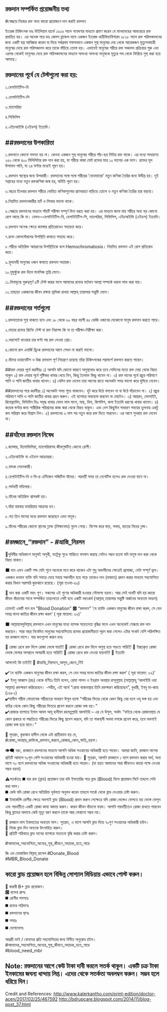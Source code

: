 রক্তদান সম্পর্কিত প্রয়োজনীয় তথ্য
--------------------------------------------
#স্বেচ্ছায় নিজের রক্ত অন্য কারো প্রয়োজনে দান করাই রক্তদান

ইংরেজ চিকিৎসক ডাঃ উইলিয়াম হার্ভে ১৬১৬ সালে গবেষণার মাধ্যমে প্রমাণ করেন যে মানবদেহের আভ্যন্তরে রক্ত প্রবাহিত হয়। এর অনেক পরে ডাঃ জেমস ব্লান্ডেল নামে একজন ইংরেজ ধাত্রীবিদ্যাবিশারদ ১৮১৮ সালে রক্ত পরিসঞ্চালনের জন্য একটি যন্ত্র আবিষ্কার করেন যা দিয়ে সর্বপ্রথম সফলভাবে একজন সুস্থ মানুষের দেহ থেকে আরেকজন মৃত্যুপথযাত্রী মানুষের দেহে রক্ত পরিসঞ্চালন করে তাকে বাঁচিয়ে তোলা হয়।
এভাবেই মানুষের শরীরে রক্ত সঞ্চালন প্রক্রিয়ার শুরু এবং এরপর থেকেই মানুষের দেহে রক্ত পরিসঞ্চালনের মাধ্যমে অসংখ্য অসংখ্য মানুষকে মৃত্যুর পথ থেকে ফিরিয়ে সুস্থ করা হয়ে আসছে।

রক্তদানের পূর্বে যে টেস্টগুলো করা হয়:
-------------------------------------------
১.হেপাটাইটিস-বি

২.হেপাটাইটিস-সি

৩.ম্যালেরিয়া 

৪.সিফিলিস

৫.এইচআইভি (এইডস) ইত্যাদি।

##রক্তদানের উপকারিতা
------------------------
১.রক্তদানে কোনো সমস্যা হয় না। কেননা একজন সুস্থ মানুষের শরীরে পাঁচ-ছয় লিটার রক্ত থাকে। এর মধ্যে সাধারণত ২৫০ থেকে ৪০০ মিলিলিটার রক্ত দান করা হয়, যা শরীরে থাকা মোট রক্তের মাত্র ১০ ভাগের এক ভাগ। রক্তের মূল উপাদান পানি, যা ২৪ ঘণ্টার মধ্যেই পূরণ হয়।

২.রক্তদান স্বাস্থ্যের জন্য উপকারী। রক্তদানের সঙ্গে সঙ্গে শরীরের ‘বোনম্যারো’ নতুন কণিকা তৈরির জন্য উদ্দীপ্ত হয়। দুই সপ্তাহের মধ্যে নতুন রক্তকণিকা জন্ম হয়, ঘাটতি পূরণ হয়।

৩.বছরে তিনবার রক্তদান শরীরে লোহিত কণিকাগুলোর প্রাণবন্ততা বাড়িয়ে তোলে ও নতুন কণিকা তৈরির হার বাড়ায়।

৪.নিয়মিত রক্তদানকারীর হার্ট ও লিভার ভালো থাকে।

৫.স্বেচ্ছায় রক্তদানের মাধ্যমে পাঁচটি পরীক্ষা সম্পূর্ণ বিনা খরচে করা হয়। এর মাধ্যমে জানা যায় শরীরে অন্য বড় কোনো রোগ আছে কি না। যেমন—হেপাটাইটিস-বি, হেপাটাইটিস-সি, ম্যালেরিয়া, সিফিলিস, এইচআইভি (এইডস) ইত্যাদি।

৬.রক্তদান অনেক ক্ষেত্রে ক্যান্সার প্রতিরোধেও সহায়তা করে।

৭.রক্তে কোলস্টেরলের উপস্থিতি কমাতে সাহায্য করে।

৮.শরীরে অতিরিক্ত আয়রনের উপস্থিতিকে বলে Hemochromatosis। নিয়মিত রক্তদান এই রোগ প্রতিরোধ করে।

৯.স্থূলদেহী মানুষের ওজন কমাতে রক্তদান সহায়ক।

১০.মুমূর্ষুকে রক্ত দিলে মানসিক তৃপ্তি মেলে।

১১.বিনামূল্যে গুরুত্বপূর্ণ ৫টি টেস্ট করার ফলে আমাদের রক্তের বর্তমান অবস্থা সম্পর্কে ধারনা লাভ করা যায়।

১২.তাছাড়া একজনের জীবন রক্ষায় ভূমিকা রাখায় আল্লাহ্ তায়ালার সন্তুষ্টি মেলে।



##রক্তদানের শর্তগুলো
----------------------------------------
১.রক্তদাতাকে সুস্থ থাকতে হবে এবং ১৮ থেকে ৬০ বছর বয়সী ৪৫ কেজি ওজনের যেকোনো মানুষ রক্তদান করতে পারে।

২.দাতার রক্তের স্ক্রিনিং টেস্ট বা রক্ত নিরাপদ কি না তা পরীক্ষা-নিরীক্ষা করা।

৩.ভরপেটে খাওয়ার চার ঘণ্টা পর রক্ত দেওয়া শ্রেয়।

৪.কোনো রূপ এনার্জি ড্রিংক রক্তদানের আগে সেবন না করাই ভালো।

৫.যাঁদের ডায়াবেটিস ও উচ্চ রক্তচাপ পূর্ণ নিয়ন্ত্রণে রয়েছে তাঁরা চিকিৎসকের পরামর্শে রক্তদান করতে পারেন।

##রক্ত দেয়ার পূর্বে করনীয়ঃ
১) আপনি যদি কোনো কারণে অসুস্থবোধ করে তবে সেদিনের মতো রক্ত দেয়া থেকে বিরত থাকুন
২) রক্ত দেয়ার পূর্বে পুষ্টিকর খাবার খেয়ে নিন, কিন্তু তৈলাক্ত কিছু খাবেন না।
৩) রক্ত দানের পূর্বে প্রচুর পরিমাণে পানি ও পানি জাতীয় খাবার খাবেন।
৪) যেদিন রক্ত দেবেন তার আগের রাতে অনেকটা সময় ভালো করে ঘুমিয়ে নেবেন।


##রক্তদানের পরে করনীয়ঃ
১) অনেকটা সময় শুয়ে থাকবেন। হুট করে উঠে বসবেন না বা উঠে দাঁড়াবেন না।
২) প্রচুর পরিমাণে পানি ও পানি জাতীয় খাবার গ্রহন করুন। এই ব্যাপারে অবহেলা করবেন না মোটেও।
৩) আয়রন, ফোলাইট, রিবোফ্লাবিন, ভিটামিন বি৬ সমৃদ্ধ খাবার যেমন লাল মাংস, মাছ, ডিম, কিশমিশ, কলা ইত্যাদি ধরণের খাবার খাবেন।
৪) কয়েক ঘণ্টার জন্য শারীরিক পরিশ্রমের কাজ করা থেকে বিরত থাকুন। এবং বেশ কিছুদিন সাধারণ সময়ের তুলনায় একটু কম পরিশ্রম করে বিশ্রাম নিন।
৫) রক্তদানের ৩ মাস পর নতুন করে রক্ত দিতে পারবেন। এর আগে পুনরায় রক্ত দেবেন না।



##যাঁদের রক্তদান নিষেধ
-------------------------------

১.ক্যান্সার, হিমোফিলিয়া, ম্যালেরিয়াসহ জীবাণুঘটিত কোনো রোগী।

২.এইচআইভি বা এইডস আক্রান্তরা।

৩.মাদক সেবনকারী।

৪.হেপাটাইটিস-বি ও সি-র এন্টিজেন পজিটিভ যাঁদের। পরবর্তী সময় তা নেগেটিভ হলেও রক্ত দেওয়া যাবে না।

৫.গর্ভবতী মহিলারা।

৬.যাঁদের অতিরিক্ত শ্বাসকষ্ট হয়।

৭.যাঁরা বারবার ডায়রিয়ায় আক্রান্ত হন।

৮.গত তিন মাসের মধ্যে রক্তদান করেছেন এমন মানুষ।

৯.যাঁদের শরীরের কোনো স্থানের গ্ল্যান্ড (লিম্ফনোড) ফুলে গেছে। বিশেষ করে ঘাড়, গলায়, হাতের নিচের গ্লান্ড।

#রমজানে_“রক্তদান” - #ভ্রান্তি_নিরসন
------------------------------------------------------
💬পৃথিবীর অধিকাংশ মানুষই অসুখী, যতটুকু সুখে শান্তিতে বসবাস করছে সেটাও সম্ভব হতনা যদি মানুষ দান করা থেকে বিরত থাকত।

⬛ দান এমন একটি শব্দ যেটা শুনে অনেকে মনে করে থাকেন এটা শুধু অভাবীদের ক্ষেত্রেই প্রযোজ্য, যেটা সম্পূর্ণ ভুল। 
একজন ধনবান ব্যক্তি যদি সফরে যেয়ে সহায় সম্বলহীন হয়ে পড়ে তাকেও দান (যাকাত) প্রদান করার মাধ্যমে সহযোগিতা করার বিধান সরাসরি কুরআনে রয়েছে।  (সূরা তওবা-৬০)

📢 দান করা একটি মহৎ গুণ। সকলের এই গুণের অধিকারী হওয়ার সৌভাগ্য হয়না।  আর সেই দানটি যদি হয় কারো জীবন বাঁচানোর সাথে সম্পর্কিত তাহলেতো সেটি হবে একটি মহৎকর্ম (আল্লাহ্ তায়ালার সন্তুষ্টি অর্জনের অন্যতম মাধ্যম)

তেমনই একটি দান হল "Blood Donation" 🅾️ “রক্তদান” 
 ‘যে ব্যাক্তি একজন মানুষের জীবন রক্ষা করল, সে যেন সমগ্র মানব জাতির জীবন রক্ষা করল' ( সূরা মায়েদা: ৩২)’

⬛ আল্লাহামদুলিল্লাহ্ রক্তদানে এখন মানুষের মধ্যে ব্যাপক সচেতনতা বৃদ্ধির ফলে এখন অনেকেই সেচ্চায় রক্ত দান করছেন। 
সারা বছর নিবেদিত মানুষের সহযোগিতায় রক্তের প্রয়োজনীয়তা পূরন করা গেলেও এটার সংকট বেশি পরিলক্ষিত হয় রমজান মাসে। যার কতগুলো কারন হলঃ

🔷 রোজা রেখে রক্ত দিলে রোজা ভেঙ্গে যায়!!!
🔷 রোজা রেখে রক্ত দিলে অসুস্থ হয়ে পড়তে পারি!!!
🔷 ইচ্ছাকৃত রোজা ভেঙ্গে ফেলার অপরাধে অপরাধী হতে পারি!!!
🔷 রোজা রেখে রক্ত দেওয়া যায়না!!!
🔷 ইত্যাদি 

আসলেই কি তাই!!!
💬 #ভ্রান্তি_নিরসনে_আসুন_জেনে_নিই

✔️‘যে ব্যাক্তি একজন মানুষের জীবন রক্ষা করল, সে যেন সমগ্র মানব জাতির জীবন রক্ষা করল' ( সূরা মায়েদা: ৩২)’  
✔️ ইবনু আব্বাস (রাঃ) থেকে বর্ণিতঃ
তিনি বলেন, রোযা পালন ও ইহরাম অবস্থায় রাসূলুল্লাহ (সাল্লাল্লাহু ‘আলাইহি ওয়া সাল্লাম) রক্তক্ষরণ করিয়েছেন।
-সহীহ্, এই অর্থে “রোযা থাকাবস্থায় তিনি রক্তক্ষরণ করিয়েছেন”, বুখারী, ইবনু মা-জাহ (১৬৮২)  
✔️হাদীস শরীফ মোতাবেক শরীয়তের সাধারণ উসুল হলো “শরীরের ভিতর থেকে কোন কিছু বের হলে ওযূ ভঙ্গ হয় এবং বাহির থেকে কোন কিছু শরীরের ভিতরে প্রবেশ করলে রোজা ভঙ্গ হয়।”  
✔️রোজার ব্যাপারে ইমাম আযম আবূ হানীফা রহমতুল্লাহি আলাইহি – এর যে উসুল, অর্থাৎ “বাইরে থেকে রোজাবস্থায় যে কোন প্রকারে বা পদ্ধতিতে শরীরের ভিতর কিছু প্রবেশ করলে, যদি তা পাকস্থলী অথবা মগজে প্রবেশ করে, তবে অবশ্যই রোজা ভঙ্গ হয়ে যাবে।”

📢 সুতরাং, কুরআন হাদীস থেকে এটা প্রতীয়মান হয় যে, #রোজা_অবস্থায়_কাউকে_রক্তদান_করলে_রোজার_কোন_ক্ষতি_হয়না।

👁️‍🗨️ বরং, রমজানে রক্তদানের মাধ্যমে আপনি অধিক সওয়াবের অধিকারী হতে পারেন।
আমরা জানি, রমজান মাসের প্রতিটি আমলে ৭০গুন বেশি সওয়াবের অধিকারী হওয়া যায়। 
🔔 সুতরাং, আপনি রমজানে ১ ব্যাগ রক্তদান করার অর্থ, অন্য মাসে ৭০ ব্যাগ রক্তদানের অধিক সওয়াবের অধিকারী হতে পারেন। (যা হয়ত আমাদের সারা জীবনেও কারো পক্ষে দেওয়া সম্ভব হয়না)

⚠️সতর্কতাঃ
◼️ যার রক্ত (ব্লাড) প্রয়োজন তার যদি ইফতারির পরে ব্লাড (Blood) দিলে প্রয়োজন মিটে তাহলে সেটা করা ভাল।  
◼️ কেউ যদি রোজা রেখে অতিরিক্ত দূর্বলতা অনুভব করেন তাহলে সতর্ক থেকে ব্লাড দেওয়ার চেষ্টা করুন।  
◼️ ইমার্জেন্সি রোগীর ক্ষেত্রে অবশ্যই ব্লাড (Blood) প্রদান করুন সেক্ষেত্রে যদি রোজা ভেঙ্গেও ফেলতে হয় ভেঙ্গে ফেলুন এবং পরবর্তীতে একটি রোজা কাযা আদায় করুন। 
কারন জীবন বাঁচানো ফরয। আপনি পরবর্তীতেও রোজা রাখতে পারবেন কিন্তু ব্লাডের অভাবে কেউ মৃত্যু বরণ করলে তাকে আর ফেরানো সম্ভব নয়।

📢 রমজান মাস ইবাদাতের অন্যতম মাস। সুতরাং, এ মাসে আপনি ব্লাড দিয়ে ৭০গুণ সওয়াবের অধিকারী হউন।  
📢 নিজে ব্লাড দিন অন্যকে উৎসাহিত করুন।  
📢 প্রতিটি পরিবারে ব্লাড দানের ব্যাপারে সচেতনা বৃদ্ধি করার চেষ্টা করুন।  

#আমাদের_সহযোগিতা_অন্যের_সুস্থ_জীবনে_সহায়ক_হতে_পারে  

জি এম মোস্তাকিম বিল্লাহ্ রাসেল
#Donate_Blood  
#MBR_Blood_Donate








কারো ব্লাড প্রয়োজন হলে বিভিন্ন সোশ্যাল মিডিয়ায় এভাবে পোস্ট করুন।
------------------------------------------------------------------------------------------------


📢 জরুরী B+ ব্লাড প্রয়োজন।  
🅾 রক্তের গ্রুপঃ  
◼️ রোগীর সমস্যাঃ  
◼️ রক্তের পরিমাণঃ   
◼️ রক্তদানের স্থানঃ  
◼️ সময়ঃ   
◼️ যোগাযোগঃ  

আগ্রহী ভাই / বোনদের প্রতি সহযোগিতার জন্য বিনীত অনুরোধ রইল।  
#আমাদের_সহযোগিতা_অন্যের_সুস্থ_জীবনে_সহায়ক_হতে_পারে  
#blood_need_mbr


Note: রক্তদানের আগে কেউ টাকা দাবী করলে সতর্ক থাকুন। একটি চক্র টাকা ইনকামের জঘন্য ধান্দায় লিপ্ত। এদের থেকে সতর্কতা অবলম্বন করুন। সম্ভব হলে ধরিয়ে দিন।
-----------------------------------------------------------------------------------------------------



Credit and References:
http://www.kalerkantho.com/print-edition/doctor-acen/2017/02/25/467592
http://bdrupcare.blogspot.com/2014/11/blog-post_37.html


